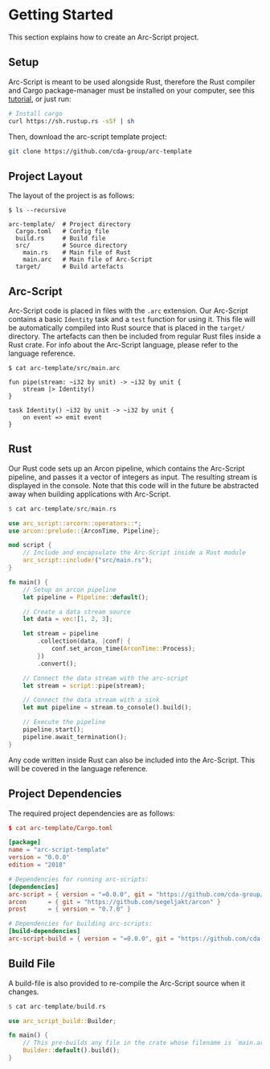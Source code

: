 # Getting Started

This section explains how to create an Arc-Script project.

## Setup

Arc-Script is meant to be used alongside Rust, therefore the Rust compiler and Cargo package-manager must be installed on your computer, see this [tutorial](https://doc.rust-lang.org/cargo/getting-started/installation.html), or just run:

```sh
# Install cargo
curl https://sh.rustup.rs -sSf | sh
```

Then, download the arc-script template project:

```sh
git clone https://github.com/cda-group/arc-template
```

## Project Layout

The layout of the project is as follows:

```text
$ ls --recursive

arc-template/  # Project directory
  Cargo.toml   # Config file
  build.rs     # Build file
  src/         # Source directory
    main.rs    # Main file of Rust
    main.arc   # Main file of Arc-Script
  target/      # Build artefacts
```

## Arc-Script

Arc-Script code is placed in files with the `.arc` extension. Our Arc-Script contains a basic `Identity` task and a `test` function for using it. This file will be automatically compiled into Rust source that is placed in the `target/` directory. The artefacts can then be included from regular Rust files inside a Rust crate. For info about the Arc-Script language, please refer to the language reference.

```text
$ cat arc-template/src/main.arc

fun pipe(stream: ~i32 by unit) -> ~i32 by unit {
    stream |> Identity()
}

task Identity() ~i32 by unit -> ~i32 by unit {
    on event => emit event
}
```

## Rust

Our Rust code sets up an Arcon pipeline, which contains the Arc-Script pipeline, and passes it a vector of integers as input. The resulting stream is displayed in the console. Note that this code will in the future be abstracted away when building applications with Arc-Script.

```rust
$ cat arc-template/src/main.rs

use arc_script::arcorn::operators::*;
use arcon::prelude::{ArconTime, Pipeline};

mod script {
    // Include and encapsulate the Arc-Script inside a Rust module
    arc_script::include!("src/main.rs");
}

fn main() {
    // Setup an arcon pipeline
    let pipeline = Pipeline::default();

    // Create a data stream source
    let data = vec![1, 2, 3];

    let stream = pipeline
        .collection(data, |conf| {
            conf.set_arcon_time(ArconTime::Process);
        })
        .convert();

    // Connect the data stream with the arc-script
    let stream = script::pipe(stream);

    // Connect the data stream with a sink
    let mut pipeline = stream.to_console().build();

    // Execute the pipeline
    pipeline.start();
    pipeline.await_termination();
}
```

Any code written inside Rust can also be included into the Arc-Script. This will be covered in the language reference.

## Project Dependencies

The required project dependencies are as follows:

```toml
$ cat arc-template/Cargo.toml

[package]
name = "arc-script-template"
version = "0.0.0"
edition = "2018"

# Dependencies for running arc-scripts:
[dependencies]
arc-script = { version = "=0.0.0", git = "https://github.com/cda-group/arc" }
arcon      = { git = "https://github.com/segeljakt/arcon" }
prost      = { version = "0.7.0" }

# Dependencies for building arc-scripts:
[build-dependencies]
arc-script-build = { version = "=0.0.0", git = "https://github.com/cda-group/arc" }
```

## Build File

A build-file is also provided to re-compile the Arc-Script source when it changes.

```rust
$ cat arc-template/build.rs

use arc_script_build::Builder;

fn main() {
    // This pre-builds any file in the crate whose filename is `main.arc`.
    Builder::default().build();
}
```
